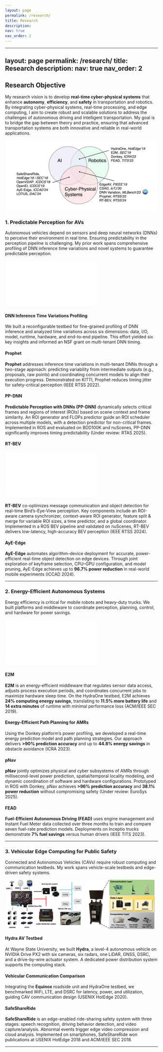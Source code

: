 ```yaml
---
layout: page
permalink: /research/
title: Research
description: 
nav: true
nav_order: 2
---
```


---
layout: page
permalink: /research/
title: Research
description: 
nav: true
nav_order: 2
---

## Research Objective

My research vision is to develop **real-time cyber-physical systems** that enhance **autonomy**, **efficiency**, and **safety** in transportation and robotics. By integrating cyber-physical systems, real-time processing, and edge computing, I aim to create robust and scalable solutions to address the challenges of autonomous driving and intelligent transportation. My goal is to bridge the gap between theory and practice, ensuring that advanced transportation systems are both innovative and reliable in real-world applications.

![Research Overview](assets/img/research-overview.png)

<!-- ## Research Highlights

My research interests lie in computing systems for autonomous driving, cyber-physical systems, robotics, and edge computing. By delivering robust AI system solutions with significant societal impact, I aim to enhance the **safety**, **predictability**, and **efficiency** of **real-time cyber-physical systems**, such as autonomous vehicles, trucks, and mobile robots. My work, published in top-tier venues like RTSS, RTAS, ICCAD, ICRA, SEC, HotEdge, TITS, IWC, and IoTJ, addresses these objectives in the autonomous CPS sphere.

Notably, I was among the first in the computing systems community to explore DNN inference time variations in autonomous driving, leading to a **\$600,000 [NSF Grant](https://www.nsf.gov/awardsearch/showAward?AWD_ID=2343601&HistoricalAwards=false)** as Co-PI on multi-tenant DNN timing research. I developed testbeds like **HydraOne** and **Donkey**, programmable and energy-efficient platforms for autonomous mobile robots. My work on fuel-efficient autonomous trucking achieved a **7% reduction in fuel consumption** in real deployments compared to experienced drivers. As of December 9, 2024, my publications have over **1,960 citations**, with an **H-Index 17** and **i10-Index 20**. -->

<!-- ## Prior Research -->

### 1. Predictable Perception for AVs

Autonomous vehicles depend on sensors and deep neural networks (DNNs) to perceive their environment in real time. Ensuring predictability in the perception pipeline is challenging. My prior work spans comprehensive profiling of DNN inference time variations and novel systems to guarantee predictable perception.

![Environment-Aware Dynamic ROIs](assets/img/publication_preview/RoI-example.pdf)

#### DNN Inference Time Variations Profiling  
We built a reconfigurable testbed for fine-grained profiling of DNN inference and analyzed time variations across six dimensions: data, I/O, model, runtime, hardware, and end-to-end pipeline. This effort yielded six key insights and informed an NSF grant on multi-tenant DNN timing.

#### Prophet  
**Prophet** addresses inference time variations in multi-tenant DNNs through a two-stage approach: predicting variability from intermediate outputs (e.g., proposals, raw points) and coordinating concurrent models to align their execution progress. Demonstrated on KITTI, Prophet reduces timing jitter for safety-critical perception (IEEE RTSS 2022).

#### PP-DNN  
**Predictable Perception with DNNs (PP-DNN)** dynamically selects critical frames and regions of interest (ROIs) based on scene context and frame similarity. An ROI generator and FLOPs predictor guide an ROI scheduler across multiple models, with a detection predictor for non-critical frames. Implemented in ROS and evaluated on BDD100K and nuScenes, PP-DNN significantly improves timing predictability (Under review: RTAS 2025).

#### RT-BEV

![RT-BEV System Overview](assets/img/publication_preview/RT-BEV-Design.pdf)

**RT-BEV** co-optimizes message communication and object detection for real-time Bird’s-Eye-View perception. Key components include an ROI-aware camera synchronizer, context-aware ROI generator, feature split & merge for variable ROI sizes, a time predictor, and a global coordinator. Implemented in a ROS BEV pipeline and validated on nuScenes, RT-BEV delivers low-latency, high-accuracy BEV perception (IEEE RTSS 2024).

#### AyE-Edge  
**AyE-Edge** automates algorithm–device deployment for accurate, power-efficient real-time object detection on edge devices. Through joint exploration of keyframe selection, CPU–GPU configuration, and model pruning, AyE-Edge achieves up to **96.7% power reduction** in real-world mobile experiments (ICCAD 2024).

---

### 2. Energy-Efficient Autonomous Systems

Energy efficiency is critical for mobile robots and heavy-duty trucks. We built platforms and middleware to coordinate perception, planning, control, and hardware for power savings.

![Energy-Efficient Platforms](assets/img/publication_preview/EEAutoSys.pdf)

#### E2M  
**E2M** is an energy-efficient middleware that regulates sensor data access, adjusts process execution periods, and coordinates concurrent jobs to maximize hardware sleep time. On the HydraOne testbed, E2M achieves **24% computing energy savings**, translating to **11.5% more battery life** and **14 extra minutes** of runtime with minimal performance loss (ACM/IEEE SEC 2019).

#### Energy-Efficient Path Planning for AMRs  
Using the Donkey platform’s power profiling, we developed a real-time energy prediction model and path planning strategies. Our approach delivers **>90% prediction accuracy** and up to **44.8% energy savings** in obstacle avoidance (ICRA 2023).

#### pNav  
**pNav** jointly optimizes physical and cyber subsystems of AMRs through millisecond-level power prediction, spatial/temporal locality modeling, and dynamic coordination of software and hardware configurations. Prototyped in ROS with Donkey, pNav achieves **>96% prediction accuracy** and **38.1% power reduction** without compromising safety (Under review: EuroSys 2025).

#### FEAD  
**Fuel-Efficient Autonomous Driving (FEAD)** uses engine management and Instant Fuel Meter data collected over three months to train and compare seven fuel-rate prediction models. Deployments on Inceptio trucks demonstrate **7% fuel savings** versus human drivers (IEEE TITS 2023).

---

### 3. Vehicular Edge Computing for Public Safety

Connected and Autonomous Vehicles (CAVs) require robust computing and communication testbeds. My work spans vehicle-scale testbeds and edge-driven safety systems.

<div style="display: flex; gap: 1rem;">
  <img src="assets/img/publication_preview/typical-example.pdf" alt="Hydra Autonomous Driving Testbed" style="width:50%;">
  <img src="assets/img/publication_preview/Equinox-design.png" alt="Equinox Platform" style="width:45%;">
</div>

#### Hydra AV Testbed  
At Wayne State University, we built **Hydra**, a level-4 autonomous vehicle on NVIDIA Drive PX2 with six cameras, six radars, one LiDAR, GNSS, DSRC, and a drive-by-wire actuator system. A dedicated power distribution system supports the computing stack.

#### Vehicular Communication Comparison  
Integrating the **Equinox** roadside unit and HydraOne testbed, we benchmarked WiFi, LTE, and DSRC for latency, power, and utilization, guiding CAV communication design (USENIX HotEdge 2020).

#### SafeShareRide  
**SafeShareRide** is an edge-enabled ride-sharing safety system with three stages: speech recognition, driving behavior detection, and video capture/analysis. Abnormal events trigger edge video compression and cloud analysis. Implemented on smartphones, SafeShareRide won publications at USENIX HotEdge 2018 and ACM/IEEE SEC 2018.

---

<!-- ## Short-Term Goals

- **End-to-End AV Testing Methodologies**  
  Develop universal metrics and comprehensive testing pipelines covering perception to control, to identify vulnerabilities and quantify safety impacts under real-world scenarios.

- **Optimizing Foundation Models for CPS**  
  Explore software optimizations for deploying vision, language, and audio foundation models on resource-constrained devices, targeting energy-efficient inference in autonomous driving and smart healthcare.

## Long-Term Goals

- **Hardware-Software Co-Design for Efficient CPS**  
  Partner software and hardware innovations to integrate foundation models into CPS, ensuring high performance and low energy consumption for real-time inference and training.

- **Advancing Off-Road Autonomous Driving**  
  Design vehicles and sensor suites (including drones) for unpredictable off-road environments, enabling robust, real-time perception and control in agriculture, disaster response, and exploration. -->

